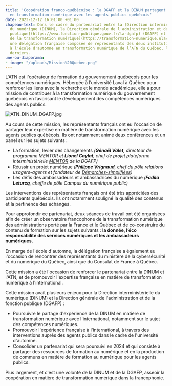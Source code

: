 ```yaml
---
title: 'Coopération franco-québécoise : la DGAFP et la DINUM partagent leur expertise
  en transformation numérique avec les agents publics québécois'
date: 2023-12-12 16:01:00 +01:00
chapeau-text: Dans le cadre du partenariat entre la [Direction interministérielle
  du numérique (DINUM), la Direction générale de l'administration et de la fonction
  publique](https://www.fonction-publique.gouv.fr/la-dgafp) (DGAFP) et l'[Académie
  de la transformation numérique](https://transformation-numerique.ulaval.ca/) (ATN),
  une délégation française composée de représentants des deux institutions a participé
  à l'école d'automne en transformation numérique de l’ATN du Québec, les 5 et 6 décembre
  derniers.
une-ou-diaporama:
- image: "/uploads/Mission%20Quebec.png"
---
```


L'ATN est l'opérateur de formation du gouvernement québécois pour les compétences numériques. Hébergée à l’université Laval à Québec pour renforcer les liens avec la recherche et le monde académique, elle a pour mission de contribuer à la transformation numérique du gouvernement québécois en favorisant le développement des compétences numériques des agents publics.

![ATN_DINUM_DGAFP.jpg](/uploads/ATN_DINUM_DGAFP.jpg)

Au cours de cette mission, les représentants français ont eu l'occasion de partager leur expertise en matière de transformation numérique avec les agents publics québécois. Ils ont notamment animé deux conférences et un panel sur les sujets suivants :
* La formation, levier des changements *(**Génaël Valet**, directeur de programme MENTOR et **Lionel Caylat**, chef de projet plateforme interministérielle [MENTOR](https://mentor.gouv.fr/login/index.php) de la DGAFP)*
* Réussir un projet numérique *(**Philippe Vrignaud**, chef du pôle relations usagers-agents et fondateur de [Démarches-simplifiées](https://www.demarches-simplifiees.fr/))*
* Les défis des ambassadeurs et ambassadrices du numérique *(**Fadila Leturcq**, cheffe de pôle Campus du numérique public)*

Les interventions des représentants français ont été très appréciées des participants québécois. Ils ont notamment souligné la qualité des contenus et la pertinence des échanges.

Pour approfondir ce partenariat, deux séances de travail ont été organisées afin de créer un observatoire francophone de la transformation numérique des administrations porté par la France et le Québec et de co-construire du contenu de formation sur les sujets suivants : **la donnée, l’éco responsabilité des services numériques et les ambassadeurs numériques.**

En marge de l'école d'automne, la délégation française a également eu l'occasion de rencontrer des représentants du ministère de la cybersécurité et du numérique du Québec, ainsi que du Consulat de France à Québec.

Cette mission a été l'occasion de renforcer le partenariat entre la DINUM et l'ATN, et de promouvoir l'expertise française en matière de transformation numérique à l'international.

Cette mission avait plusieurs enjeux pour la Direction interministérielle du numérique (DINUM) et la Direction générale de l'administration et de la fonction publique (DGAFP) :
* Poursuivre le partage d'expérience de la DINUM en matière de transformation numérique avec l'international, notamment sur le sujet des compétences numériques.
* Promouvoir l'expérience française à l'international, à travers des interventions auprès des agents publics dans le cadre de l'université d'automne.
* Consolider un partenariat qui sera poursuivi en 2024 et qui consiste à partager des ressources de formation au numérique et en la production de communs en matière de formation au numérique pour les agents publics.

Plus largement, et c'est une volonté de la DINUM et de la DGAFP, asseoir la coopération en matière de transformation numérique dans la francophonie.